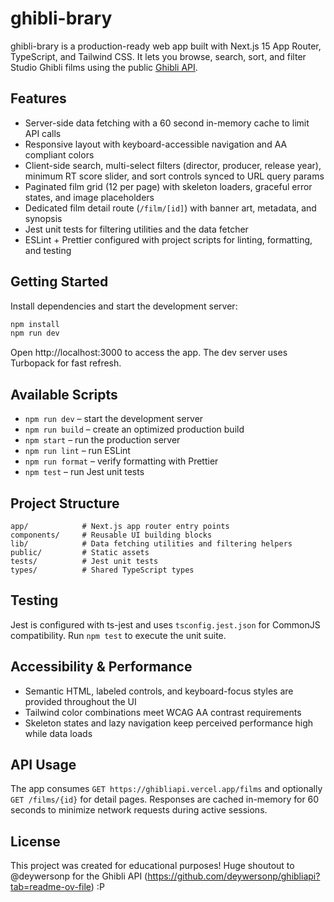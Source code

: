 # ghibli-brary

ghibli-brary is a production-ready web app built with Next.js 15 App Router, TypeScript, and Tailwind CSS. It lets you browse, search, sort, and filter Studio Ghibli films using the public [Ghibli API](https://ghibliapi.vercel.app/films).

## Features

- Server-side data fetching with a 60 second in-memory cache to limit API calls
- Responsive layout with keyboard-accessible navigation and AA compliant colors
- Client-side search, multi-select filters (director, producer, release year), minimum RT score slider, and sort controls synced to URL query params
- Paginated film grid (12 per page) with skeleton loaders, graceful error states, and image placeholders
- Dedicated film detail route (`/film/[id]`) with banner art, metadata, and synopsis
- Jest unit tests for filtering utilities and the data fetcher
- ESLint + Prettier configured with project scripts for linting, formatting, and testing

## Getting Started

Install dependencies and start the development server:

```bash
npm install
npm run dev
```

Open http://localhost:3000 to access the app. The dev server uses Turbopack for fast refresh.

## Available Scripts

- `npm run dev` – start the development server
- `npm run build` – create an optimized production build
- `npm start` – run the production server
- `npm run lint` – run ESLint
- `npm run format` – verify formatting with Prettier
- `npm test` – run Jest unit tests

## Project Structure

```
app/            # Next.js app router entry points
components/     # Reusable UI building blocks
lib/            # Data fetching utilities and filtering helpers
public/         # Static assets
tests/          # Jest unit tests
types/          # Shared TypeScript types
```

## Testing

Jest is configured with ts-jest and uses `tsconfig.jest.json` for CommonJS compatibility. Run `npm test` to execute the unit suite.

## Accessibility & Performance

- Semantic HTML, labeled controls, and keyboard-focus styles are provided throughout the UI
- Tailwind color combinations meet WCAG AA contrast requirements
- Skeleton states and lazy navigation keep perceived performance high while data loads

## API Usage

The app consumes `GET https://ghibliapi.vercel.app/films` and optionally `GET /films/{id}` for detail pages. Responses are cached in-memory for 60 seconds to minimize network requests during active sessions.

## License

This project was created for educational purposes! Huge shoutout to @deywersonp for the Ghibli API (https://github.com/deywersonp/ghibliapi?tab=readme-ov-file) :P
